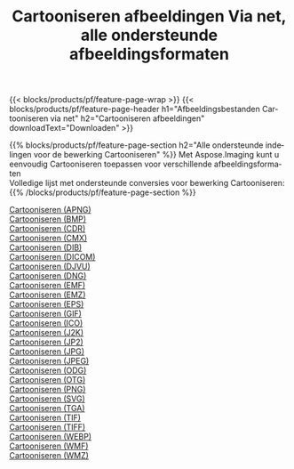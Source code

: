 ﻿---
title: Cartooniseren afbeeldingen Via net, alle ondersteunde afbeeldingsformaten 
weight: 3920
url: /nl/net/cartoonify 
lang: nl
langdirlevel: 2
locales: zh-hans,ja,it,ru,de,es,fr,nl,id,lt,pl,pt,vi,tr,ko,zh-hant,ar,hi,th,sv,cs,uk,he
description: Met behulp van Aspose.Imaging kunt u eenvoudig Cartooniseren afbeeldingen maken via net
---

{{< blocks/products/pf/feature-page-wrap >}}
{{< blocks/products/pf/feature-page-header h1="Afbeeldingsbestanden Cartooniseren via net" h2="Cartooniseren afbeeldingen" downloadText="Downloaden" >}}


{{% blocks/products/pf/feature-page-section  h2="Alle ondersteunde indelingen voor de bewerking Cartooniseren" %}}
Met Aspose.Imaging kunt u eenvoudig Cartooniseren toepassen voor verschillende afbeeldingsformaten
<br/>
Volledige lijst met ondersteunde conversies voor bewerking Cartooniseren:
{{% /blocks/products/pf/feature-page-section %}}
<div class="container-fluid productfamilypage bg-gray">
    <div class="convertypes bg-gray agp-content section">
        <div class="container">
		<div class="row other-converters">
		    <div class='col-md-2 other-converter remove-lp remove-rp'><a href="/imaging/nl/net/cartoonify/apng" >Cartooniseren (APNG)</a></div><div class='col-md-2 other-converter remove-lp remove-rp'><a href="/imaging/nl/net/cartoonify/bmp" >Cartooniseren (BMP)</a></div><div class='col-md-2 other-converter remove-lp remove-rp'><a href="/imaging/nl/net/cartoonify/cdr" >Cartooniseren (CDR)</a></div><div class='col-md-2 other-converter remove-lp remove-rp'><a href="/imaging/nl/net/cartoonify/cmx" >Cartooniseren (CMX)</a></div><div class='col-md-2 other-converter remove-lp remove-rp'><a href="/imaging/nl/net/cartoonify/dib" >Cartooniseren (DIB)</a></div><div class='col-md-2 other-converter remove-lp remove-rp'><a href="/imaging/nl/net/cartoonify/dicom" >Cartooniseren (DICOM)</a></div><div class='col-md-2 other-converter remove-lp remove-rp'><a href="/imaging/nl/net/cartoonify/djvu" >Cartooniseren (DJVU)</a></div><div class='col-md-2 other-converter remove-lp remove-rp'><a href="/imaging/nl/net/cartoonify/dng" >Cartooniseren (DNG)</a></div><div class='col-md-2 other-converter remove-lp remove-rp'><a href="/imaging/nl/net/cartoonify/emf" >Cartooniseren (EMF)</a></div><div class='col-md-2 other-converter remove-lp remove-rp'><a href="/imaging/nl/net/cartoonify/emz" >Cartooniseren (EMZ)</a></div><div class='col-md-2 other-converter remove-lp remove-rp'><a href="/imaging/nl/net/cartoonify/eps" >Cartooniseren (EPS)</a></div><div class='col-md-2 other-converter remove-lp remove-rp'><a href="/imaging/nl/net/cartoonify/gif" >Cartooniseren (GIF)</a></div><div class='col-md-2 other-converter remove-lp remove-rp'><a href="/imaging/nl/net/cartoonify/ico" >Cartooniseren (ICO)</a></div><div class='col-md-2 other-converter remove-lp remove-rp'><a href="/imaging/nl/net/cartoonify/j2k" >Cartooniseren (J2K)</a></div><div class='col-md-2 other-converter remove-lp remove-rp'><a href="/imaging/nl/net/cartoonify/jp2" >Cartooniseren (JP2)</a></div><div class='col-md-2 other-converter remove-lp remove-rp'><a href="/imaging/nl/net/cartoonify/jpg" >Cartooniseren (JPG)</a></div><div class='col-md-2 other-converter remove-lp remove-rp'><a href="/imaging/nl/net/cartoonify/jpeg" >Cartooniseren (JPEG)</a></div><div class='col-md-2 other-converter remove-lp remove-rp'><a href="/imaging/nl/net/cartoonify/odg" >Cartooniseren (ODG)</a></div><div class='col-md-2 other-converter remove-lp remove-rp'><a href="/imaging/nl/net/cartoonify/otg" >Cartooniseren (OTG)</a></div><div class='col-md-2 other-converter remove-lp remove-rp'><a href="/imaging/nl/net/cartoonify/png" >Cartooniseren (PNG)</a></div><div class='col-md-2 other-converter remove-lp remove-rp'><a href="/imaging/nl/net/cartoonify/svg" >Cartooniseren (SVG)</a></div><div class='col-md-2 other-converter remove-lp remove-rp'><a href="/imaging/nl/net/cartoonify/tga" >Cartooniseren (TGA)</a></div><div class='col-md-2 other-converter remove-lp remove-rp'><a href="/imaging/nl/net/cartoonify/tif" >Cartooniseren (TIF)</a></div><div class='col-md-2 other-converter remove-lp remove-rp'><a href="/imaging/nl/net/cartoonify/tiff" >Cartooniseren (TIFF)</a></div><div class='col-md-2 other-converter remove-lp remove-rp'><a href="/imaging/nl/net/cartoonify/webp" >Cartooniseren (WEBP)</a></div><div class='col-md-2 other-converter remove-lp remove-rp'><a href="/imaging/nl/net/cartoonify/wmf" >Cartooniseren (WMF)</a></div><div class='col-md-2 other-converter remove-lp remove-rp'><a href="/imaging/nl/net/cartoonify/wmz" >Cartooniseren (WMZ)</a></div>
                </div>
        </div>
    </div>
</div>
<br/>
